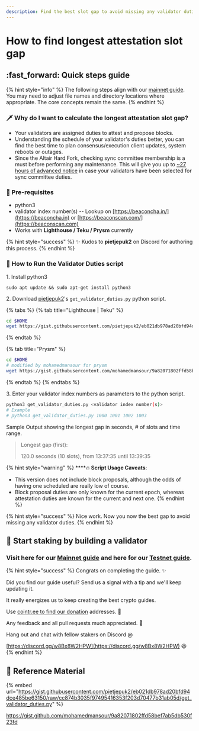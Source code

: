 ```yaml
---
description: Find the best slot gap to avoid missing any validator duties.
---
```


# How to find longest attestation slot gap

## :fast\_forward: Quick steps guide

{% hint style="info" %}
The following steps align with our [mainnet guide](./). You may need to adjust file names and directory locations where appropriate. The core concepts remain the same.
{% endhint %}

### :dagger: Why do I want to calculate the longest attestation slot gap?

* Your validators are assigned duties to attest and propose blocks.
* Understanding the schedule of your validator's duties better, you can find the best time to plan consensus/execution client updates, system reboots or outages.
* Since the Altair Hard Fork, checking sync committee membership is a must before performing any maintenance. This will give you up to [\~27 hours of advanced notice](https://github.com/ethereum/consensus-specs/pull/2453) in case your validators have been selected for sync committee duties.

### :robot: Pre-requisites

* python3
* validator index number(s) -- Lookup on [https://beaconcha.in/](https://beaconcha.in) or [https://beaconscan.com/](https://beaconscan.com)
* Works with **Lighthouse / Teku / Prysm** currently

{% hint style="success" %}
:sparkles: Kudos to **pietjepuk2** on Discord for authoring this process.
{% endhint %}

### :construction: How to Run the Validator Duties script

1\. Install python3

```
sudo apt update && sudo apt-get install python3
```

2\. Download [pietjepuk2](https://gist.github.com/pietjepuk2)'s `get_validator_duties.py` python script.

{% tabs %}
{% tab title="Lighthouse | Teku" %}
```bash
cd $HOME
wget https://gist.githubusercontent.com/pietjepuk2/eb021db978ad20bfd94dce485be63150/raw/cc874b3035f97495416353f203d70477b31ab05d/get_validator_duties.py
```
{% endtab %}

{% tab title="Prysm" %}
```bash
cd $HOME
# modified by mohamedmansour for prysm
wget https://gist.githubusercontent.com/mohamedmansour/9a82071802ffd58bef7ab5db530f23fd/raw/d48a3f0948cf2ae8cf571b42d50f80d66841118f/get_validator_duties.py
```
{% endtab %}
{% endtabs %}

3\. Enter your validator index numbers as parameters to the python script.

```bash
python3 get_validator_duties.py <validator index number(s)>
# Example
# python3 get_validator_duties.py 1000 1001 1002 1003
```

Sample Output showing the longest gap in seconds, # of slots and time range.

> Longest gap (first):
>
> 120.0 seconds (10 slots), from 13:37:35 until 13:39:35

{% hint style="warning" %}
****:fire: **Script Usage Caveats**:&#x20;

* This version does not include block proposals, although the odds of having one scheduled are really low of course.&#x20;
* Block proposal duties are only known for the current epoch, whereas attestation duties are known for the current and next one.
{% endhint %}

{% hint style="success" %}
Nice work. Now you now the best gap to avoid missing any validator duties.
{% endhint %}

## &#x20;:robot: Start staking by building a validator <a href="#start-staking-by-building-a-validator" id="start-staking-by-building-a-validator"></a>

### Visit here for our [Mainnet guide](https://www.coincashew.com/coins/overview-eth/guide-or-how-to-setup-a-validator-on-eth2-mainnet) and here for our [Testnet guide](https://www.coincashew.com/coins/overview-eth/guide-or-how-to-setup-a-validator-on-eth2-testnet). <a href="#visit-here-for-our-mainnet-guide-and-here-for-our-testnet-guide" id="visit-here-for-our-mainnet-guide-and-here-for-our-testnet-guide"></a>

{% hint style="success" %}
Congrats on completing the guide. ✨

Did you find our guide useful? Send us a signal with a tip and we'll keep updating it.

It really energizes us to keep creating the best crypto guides.

Use [cointr.ee to find our donation](https://cointr.ee/coincashew) addresses. 🙏

Any feedback and all pull requests much appreciated. 🌛

Hang out and chat with fellow stakers on Discord @

​[https://discord.gg/w8Bx8W2HPW](https://discord.gg/w8Bx8W2HPW) 😃
{% endhint %}

## :jigsaw: Reference Material

{% embed url="https://gist.githubusercontent.com/pietjepuk2/eb021db978ad20bfd94dce485be63150/raw/cc874b3035f97495416353f203d70477b31ab05d/get_validator_duties.py" %}

[https://gist.github.com/mohamedmansour/9a82071802ffd58bef7ab5db530f23fd](https://gist.github.com/mohamedmansour/9a82071802ffd58bef7ab5db530f23fd)
